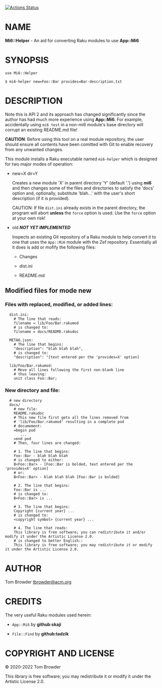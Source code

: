 [![Actions Status](https://github.com/tbrowder/Mi6-Helper/workflows/test/badge.svg)](https://github.com/tbrowder/Mi6-Helper/actions)

NAME
====

**Mi6::Helper** - An aid for converting Raku modules to use **App::Mi6**

SYNOPSIS
========

    use Mi6::Helper

    $ mi6-helper new=Foo::Bar provides=Bar-description.txt

DESCRIPTION
===========

Note this is API 2 and its approach has changed significantly since the author has had much more experience using **App::Mi6**. For example, accidentally using `mi6 test` in a non-mi6 module's base directory will corrupt an existing README.md file!

**CAUTION**: Before using this tool on a real module repository, the user should ensure all contents have been comitted with Git to enable recovery from any unwanted changes.

This module installs a Raku executable named `mi6-helper` which is designed for two major modes of operation:

  * new=X dir=Y

    Creates a new module 'X' in parent directory 'Y' (default '.') using **mi6** and then changes some of the files and directories to satisfy the 'docs' option and, optionally, substitute 'blah...' with the user's short description (if it is provided).

    CAUTION: If file `dist.ini` already exists in the parent directory, the program will abort **unless** the `force` option is used. Use the `force` option at your own risk!

  * old ***NOT YET IMPLEMENTED***

    Inspects an existing Git repository of a Raku module to help convert it to one that uses the `App::Mi6` module with the Zef repository. Essentially all it does is add or mofify the following files:

      * Changes

      * dist.ini

      * README.md

Modified files for mode **new**
-------------------------------

### Files with replaced, modified, or added lines:

      dist.ini:
        # The line that reads:
        filename = lib/Foo/Bar.rakumod
        # is changed to:
        filename = docs/README.rakudoc

      META6.json:
        # The line that begins:
        "description": "blah blah blah",
        # is changed to:
        "description": "[text entered per the 'provides=X' option]

      lib/Foo/Bar.rakumod:
        # Move all lines following the first non-blank line
        # thus leaving:
        unit class Foo::Bar;

### New directory and file:

      # new directory
      docs/
        # new file:
        README.rakudoc
        # This new file first gets all the lines removed from
        # 'lib/Foo/Bar.rakumod' resulting in a complete pod
        # documement:
        =begin pod
           ...
        =end pod
        # Then, four lines are changed:

        # 1. The line that begins:
        Foo::Bar - blah blah blah
        # is changed to either:
        B<Foo::Bar> - [Foo::Bar is bolded, text entered per the 'provides=X' option]
        # or:
        B<Foo::Bar> - blah blah blah [Foo::Bar is bolded]

        # 2. The line that begins:
        Foo::Bar is ...
        # is changed to:
        B<Foo::Bar> is ...

        # 3. The line that begins:
        Copyright {current year} ...
        # is changed to:
        <copyright symbol> {current year} ...

        # 4. The line that reads:
        This library is free software; you can redistribute it and/or modify it under the Artistic License 2.0.
        # is changed to better English::
        This library is free software; you may redistribute it or modify it under the Artistic License 2.0.

AUTHOR
======

Tom Browder <tbrowder@acm.org>

CREDITS
=======

The very useful Raku modules used herein:

  * `App::Mi6` by **github:skaji**

  * `File::Find` by **github:tadzik**

COPYRIGHT AND LICENSE
=====================

&#x00A9; 2020-2022 Tom Browder

This library is free software; you may redistribute it or modify it under the Artistic License 2.0.

